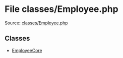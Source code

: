 File classes/Employee.php
=========

Source: [classes/Employee.php](https://github.com/PrestaShop/PrestaShop/blob/1.5.6.1/classes/Employee.php)


Classes
-------

* [EmployeeCore](class.EmployeeCore.md)

